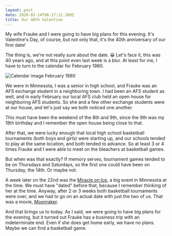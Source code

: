```yaml
---
layout: post
date: 2020-02-14T06:17:11.280Z
title: Our 40th Valentine
---
```

My wife Frauke and I were going to have big plans for this evening. It's Valentine's Day, of course, but not only that, it's the 40th anniversary of our first date!

The thing is, we're not really sure about the date. 😀 Let's face it, this was 40 years ago, and at this point even last week is a blur. At least for me, I have to turn to the calendar for February 1980.

![Calendar image February 1980](https://res.cloudinary.com/papascott/image/upload/w_600/v1581661809/assets/feb1980calendar.png "Calendar February 1980")

We were in Minnesota, I was a senior in high school, and Frauke was an AFS exchange student in a neighboring town. I had been an AFS student as well, and in early February our local AFS club held an open house for neighboring AFS students. So she and a few other exchange students were at our house, and let's just say we both noticed one another.

This must have been the weekend of the 8th and 9th, since the 9th was my 18th birthday and I remember the open house being close to that. 

After that, we were lucky enough that local high school basketball tournaments (both boys and girls) were starting up, and our schools tended to play at the same location, and both tended to advance. So at least 3 or 4 times Frauke and I were able to meet on the bleachers at basketball games.

But when was that exactly? If memory serves, tournament games tended to be on Thursdays and Saturdays, so the first one could have been on Thursday, the 14th. Or maybe not. 

A week later on the 22nd was the [Miracle on Ice](https://www.history.com/this-day-in-history/u-s-hockey-team-makes-miracle-on-ice), a big event in Minnesota at the time. We must have "dated" before that, because I remember thinking of her at the time. Anyway, after 2 or 3 weeks both basketball tournaments were over, and we had to go on an actual date with just the two of us. That was a movie, [Moonraker](https://www.imdb.com/title/tt0079574/).

And that brings us to today. As I said, we were going to have big plans for the evening, but it turned out Frauke has a business trip with an indeterminate end. Even if she does get home early, we have no plans. Maybe we can find a basketball game.
